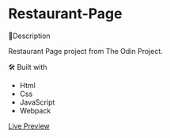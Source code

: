 # Restaurant-Page

📝Description

Restaurant Page project from The Odin Project.

🛠️ Built with

- Html
- Css
- JavaScript
- Webpack

[Live Preview](https://novachaos82.github.io/Restaurant-Page/)
